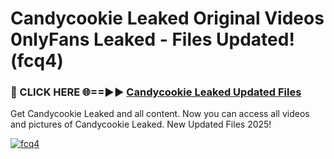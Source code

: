 # Candycookie Leaked Original Videos 0nlyFans Leaked - Files Updated! (fcq4)

<h3>🔴 CLICK HERE 🌐==►► <a href="https://tinyurl.com/2m67pmp6" rel="nofollow">Candycookie Leaked Updated Files</a></h3>

Get Candycookie Leaked and all content. Now you can access all videos and pictures of Candycookie Leaked. New Updated Files 2025!

[![fcq4](https://i.imgur.com/H4QAA4z.gif)](https://tinyurl.com/2m67pmp6)